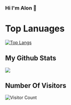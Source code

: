 ### Hi I'm Alon 👋

# Top Lanuages

[![Top Langs](https://github-readme-stats.vercel.app/api/top-langs/?username=Schwartzblat&theme=radical&layout=compact)](https://github.com/Schwartzblat/github-readme-stats)

## My Github Stats

<img src="https://github-readme-stats.vercel.app/api?username=Schwartzblat&show_icons=true&theme=gotham&&count_private=true&include_all_commits=true"/>

## Number Of Visitors 
![Visitor Count](https://profile-counter.glitch.me/Schwartzblat/count.svg)
